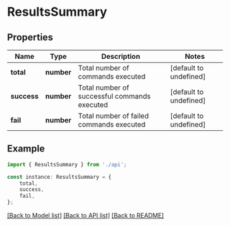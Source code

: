 # ResultsSummary


## Properties

Name | Type | Description | Notes
------------ | ------------- | ------------- | -------------
**total** | **number** | Total number of commands executed | [default to undefined]
**success** | **number** | Total number of successful commands executed | [default to undefined]
**fail** | **number** | Total number of failed commands executed | [default to undefined]

## Example

```typescript
import { ResultsSummary } from './api';

const instance: ResultsSummary = {
    total,
    success,
    fail,
};
```

[[Back to Model list]](../README.md#documentation-for-models) [[Back to API list]](../README.md#documentation-for-api-endpoints) [[Back to README]](../README.md)
